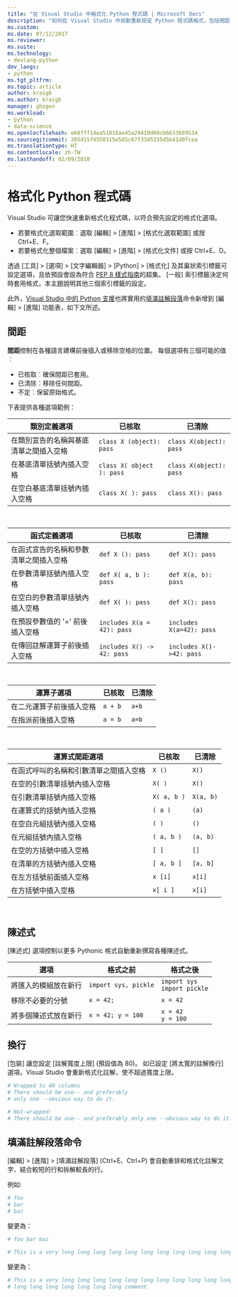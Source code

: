 ```yaml
---
title: "在 Visual Studio 中格式化 Python 程式碼 | Microsoft Docs"
description: "如何在 Visual Studio 中自動重新設定 Python 程式碼格式，包括間距、陳述式、換行和註解。"
ms.custom: 
ms.date: 07/12/2017
ms.reviewer: 
ms.suite: 
ms.technology:
- devlang-python
dev_langs:
- python
ms.tgt_pltfrm: 
ms.topic: article
author: kraigb
ms.author: kraigb
manager: ghogen
ms.workload:
- python
- data-science
ms.openlocfilehash: e68fff14ea51816ae45a29410d09cb6633689534
ms.sourcegitcommit: 205d15f4558315e585c67f33d5335d5b41d0fcea
ms.translationtype: HT
ms.contentlocale: zh-TW
ms.lasthandoff: 02/09/2018
---
```

# <a name="formatting-python-code"></a>格式化 Python 程式碼

Visual Studio 可讓您快速重新格式化程式碼，以符合預先設定的格式化選項。

- 若要格式化選取範圍︰選取 [編輯] > [進階] > [格式化選取範圍] 或按 Ctrl+E、F。
- 若要格式化整個檔案︰選取 [編輯] > [進階] > [格式化文件] 或按 Ctrl+E、D。

透過 [工具] > [選項] > [文字編輯器] > [Python] > [格式化] 及其巢狀索引標籤可設定選項，且依預設會設為符合 [PEP 8 樣式指南](http://www.python.org/dev/peps/pep-0008/)的超集。 [一般] 索引標籤決定何時套用格式，本主題說明其他三個索引標籤的設定。

此外，[Visual Studio 中的 Python 支援](installing-python-support-in-visual-studio.md)也將實用的[填滿註解段落](#fill-comment-paragraph-command)命令新增到 [編輯] > [進階] 功能表，如下文所述。

## <a name="spacing"></a>間距

**間距**控制在各種語言建構前後插入或移除空格的位置。 每個選項有三個可能的值︰

- 已核取︰確保間距已套用。
- 已清除︰移除任何間距。
- 不定︰保留原始格式。

下表提供各種選項範例：

| 類別定義選項 | 已核取 | 已清除 |
| --- | --- | --- | 
| 在類別宣告的名稱與基底清單之間插入空格 | `class X (object): pass` | `class X(object): pass` | 
| 在基底清單括號內插入空格 | `class X( object ): pass` | `class X(object): pass` |
| 在空白基底清單括號內插入空格 | `class X( ): pass` | `class X(): pass` |

<br/>

| 函式定義選項 | 已核取 | 已清除 |
| --- | --- | --- |
| 在函式宣告的名稱和參數清單之間插入空格 | `def X (): pass` | `def X(): pass` | 
| 在參數清單括號內插入空格 | `def X( a, b ): pass` | `def X(a, b): pass` |
| 在空白的參數清單括號內插入空格 | `def X( ): pass` | `def X(): pass` |
| 在預設參數值的 '=' 前後插入空格 | `includes X(a = 42): pass` | `includes X(a=42): pass` |
| 在傳回註解運算子前後插入空格 | `includes X() -> 42: pass` | `includes X()->42: pass` |

<br/>

| 運算子選項 | 已核取 | 已清除 |
| --- | --- | --- |
| 在二元運算子前後插入空格 | `a + b` | `a+b` |
| 在指派前後插入空格 | `a = b` | `a=b` |

<br/>

| 運算式間距選項 | 已核取 | 已清除 |
| --- | --- | --- |
| 在函式呼叫的名稱和引數清單之間插入空格 | `X ()` | `X()` |
| 在空的引數清單括號內插入空格 | `X( )` | `X()` |
| 在引數清單括號內插入空格 | `X( a, b )` | `X(a, b)` |
| 在運算式的括號內插入空格 | `( a )` | `(a)` |
| 在空白元組括號內插入空格 | `( )` | `()` |
| 在元組括號內插入空格 | `( a, b )` | `(a, b)` |
| 在空的方括號中插入空格 | `[ ]` | `[]` |
| 在清單的方括號內插入空格 | `[ a, b ]` | `[a, b]` |
| 在左方括號前面插入空格 | `x [i]` | `x[i]` |
| 在方括號中插入空格 | `x[ i ]` | `x[i]` |

<br/>

## <a name="statements"></a>陳述式

[陳述式] 選項控制以更多 Pythonic 格式自動重新撰寫各種陳述式。

| 選項 | 格式之前 | 格式之後 |
| --- | --- | --- |
| 將匯入的模組放在新行 | `import sys, pickle` | `import sys`<br/>`import pickle` |
| 移除不必要的分號 | `x = 42;` | `x = 42` |
| 將多個陳述式放在新行 | `x = 42; y = 100` | `x = 42`<br/>`y = 100` |

## <a name="wrapping"></a>換行

[包裝] 讓您設定 [註解寬度上限] (預設值為 80)。 如已設定 [將太寬的註解換行] 選項，Visual Studio 會重新格式化註解，使不超過寬度上限。

```python
# Wrapped to 40 columns
# There should be one-- and preferably
# only one --obvious way to do it.
```

```python
# Not-wrapped:
# There should be one-- and preferably only one --obvious way to do it.
```

## <a name="fill-comment-paragraph-command"></a>填滿註解段落命令

[編輯] > [進階] > [填滿註解段落] (Ctrl+E、Ctrl+P) 會自動重排和格式化註解文字、結合較短的行和拆解較長的行。

例如: 

```python
# foo
# bar
# baz
```

變更為：

```python
# foo bar baz
```

```python
# This is a very long long long long long long long long long long long long long long long long long long long comment
```

變更為：

```python
# This is a very long long long long long long long long long long long long
# long long long long long long long comment
```